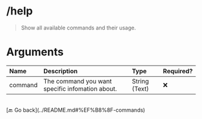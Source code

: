 # /help
> Show all available commands and their usage. 

# Arguments

| Name | Description | Type | Required? | 
| :-- | :-- | :-- | :-- | 
| command | The command you want specific infomation about. | String (Text) | ❌ | 

    

<br>
 [🔙 Go back](../README.md#%EF%B8%8F-commands)